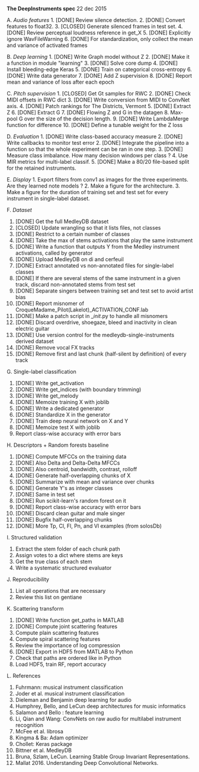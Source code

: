 **The DeepInstruments spec**
22 dec 2015

A. *Audio features*
    1. [DONE] Review silence detection.
    2. [DONE] Convert features to float32.
    3. [CLOSED] Generate silenced frames in test set.
    4. [DONE] Review perceptual loudness reference in get_X
    5. [DONE] Explicitly ignore WavFileWarning
    6. [DONE] For standardization, only collect the mean and variance of activated frames

B. *Deep learning*
    1. [DONE] Write Graph model without Z
    2. [DONE] Make it a function in module "learning"
    3. [DONE] Solve core dump
    4. [DONE] Install bleeding-edge Keras
    5. [DONE] Train on categorical cross-entropy
    6. [DONE] Write data generator
    7. [DONE] Add Z supervision
    8. [DONE] Report mean and variance of loss after each epoch

C. *Pitch supervision*
    1. [CLOSED] Get Gt samples for RWC
    2. [DONE] Check MIDI offsets in RWC dict
    3. [DONE] Write conversion from MIDI to ConvNet axis.
    4. [DONE] Patch rankings for The Districts, Vermont
    5. [DONE] Extract Z
    6. [DONE] Extract G
    7. [DONE] Flowing Z and G in the datagen
    8. Max-pool G over the size of the decision length.
    9. [DONE] Write LambdaMerge function for difference
    10. [DONE] Define a tunable weight for the Z loss

D. *Evaluation*
    1. [DONE] Write class-based accuracy measure
    2. [DONE] Write callbacks to monitor test error
    2. [DONE] Integrate the pipeline into a function so that the whole experiment can be ran in one step.
    3. [DONE] Measure class imbalance. How many decision windows per class ?
    4. Use MIR metrics for multi-label classif.
    5. [DONE] Make a 80/20 file-based split for the retained instruments.

E. *Display*
    1. Export filters from conv1 as images for the three experiments. Are they learned note models ?
    2. Make a figure for the architecture.
    3. Make a figure for the duration of training set and test set for every instrument in single-label dataset.

F. *Dataset*
1. [DONE] Get the full MedleyDB dataset
2. [CLOSED] Update wrangling so that it lists files, not classes
3. [DONE] Restrict to a certain number of classes
4. [DONE] Take the max of stems activations that play the same instrument
5. [DONE] Write a function that outputs Y from the Medley instrument
   activations, called by generator
6. [DONE] Upload MedleyDB on di and cerfeuil
7. [DONE] Extract annotated vs non-annotated files for single-label classes
8. [DONE] If there are several stems of the same instrument in a given track,
   discard non-annotated stems from test set
9. [DONE] Separate singers between training set and test set to avoid artist bias
10. [DONE] Report misnomer of CroqueMadame_Pilot(Lakelot)_ACTIVATION_CONF.lab
11. [DONE] Make a patch script in __init_.py to handle all misnomers
12. [DONE] Discard overdrive, shoegaze, bleed and inactivity in clean electric guitar
13. [DONE] Use version control for the medleydb-single-instruments derived dataset
14. [DONE] Remove vocal FX tracks
15. [DONE] Remove first and last chunk (half-silent by definition) of every track

G. Single-label classification
1. [DONE] Write get_activation
2. [DONE] Write get_indices (with boundary trimming)
3. [DONE] Write get_melody
4. [DONE] Memoize training X with joblib
5. [DONE] Write a dedicated generator
6. [DONE] Standardize X in the generator
7. [DONE] Train deep neural network on X and Y
8. [DONE] Memoize test X with joblib
9. Report class-wise accuracy with error bars

H.  Descriptors + Random forests baseline
1. [DONE] Compute MFCCs on the training data
2. [DONE] Also Delta and Delta-Delta MFCCs
3. [DONE] Also centroid, bandwidth, contrast, rolloff
4. [DONE] Generate half-overlapping chunks of X
5. [DONE] Summarize with mean and variance over chunks
6. [DONE] Generate Y's as integer classes
7. [DONE] Same in test set
8. [DONE] Run scikit-learn's random forest on it
9. [DONE] Report class-wise accuracy with error bars
10. [DONE] Discard clean guitar and male singer
11. [DONE] Bugfix half-overlapping chunks
12. [DONE] More Tp, Cl, Fl, Pn, and Vl examples (from solosDb)

I. Structured validation
1. Extract the stem folder of each chunk path
2. Assign votes to a dict where stems are keys
3. Get the true class of each stem
4. Write a systematic structured evaluator

J. Reproducibility
1. List all operations that are necessary
2. Review this list on gentiane

K. Scattering transform
1. [DONE] Write function get_paths in MATLAB
2. [DONE] Compute joint scattering features
3. Compute plain scattering features
4. Compute spiral scattering features
5. Review the importance of log compression
6. [DONE] Export in HDF5 from MATLAB to Python
7. Check that paths are ordered like in Python
8. Load HDF5, train RF, report accuracy

L. References
1. Fuhrmann: musical instrument classification
2. Joder et al. musical instrument classification
3. Dieleman and Benjamin deep learning for audio
4. Humphrey, Bello, and LeCun deep architectures for music informatics
5. Salamon and Bello : feature learning
6. Li, Qian and Wang: ConvNets on raw audio for multilabel instrument recognition
7. McFee et al. librosa
8. Kingma & Ba: Adam optimizer
9. Chollet: Keras package
10. Bittner et al. MedleyDB
11. Bruna, Szlam, LeCun. Learning Stable Group Invariant Representations.
12. Mallat 2016. Understanding Deep Convolutional Networks.
